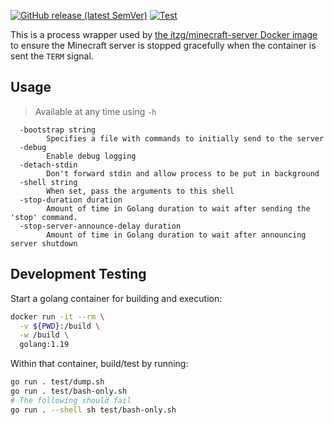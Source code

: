 [![GitHub release (latest SemVer)](https://img.shields.io/github/v/release/itzg/mc-server-runner)](https://github.com/itzg/mc-server-runner/releases/latest)
[![Test](https://github.com/itzg/mc-server-runner/actions/workflows/test.yml/badge.svg)](https://github.com/itzg/mc-server-runner/actions/workflows/test.yml)


This is a process wrapper used by 
[the itzg/minecraft-server Docker image](https://hub.docker.com/r/itzg/minecraft-server/)
to ensure the Minecraft server is stopped gracefully when the container is sent the `TERM` signal.

## Usage

> Available at any time using `-h`

```
  -bootstrap string
        Specifies a file with commands to initially send to the server
  -debug
        Enable debug logging
  -detach-stdin
        Don't forward stdin and allow process to be put in background
  -shell string
        When set, pass the arguments to this shell
  -stop-duration duration
        Amount of time in Golang duration to wait after sending the 'stop' command.
  -stop-server-announce-delay duration
        Amount of time in Golang duration to wait after announcing server shutdown
```

## Development Testing

Start a golang container for building and execution:


```bash
docker run -it --rm \
  -v ${PWD}:/build \
  -w /build \
  golang:1.19
```

Within that container, build/test by running:

```bash
go run . test/dump.sh
go run . test/bash-only.sh
# The following should fail
go run . --shell sh test/bash-only.sh
```
